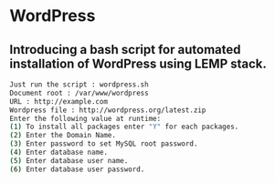 # WordPress
## Introducing a bash script for automated installation of WordPress using LEMP stack.


```bash 
Just run the script : wordpress.sh
Document root : /var/www/wordpress 
URL : http://example.com
Wordpress file : http://wordpress.org/latest.zip
Enter the following value at runtime: 
(1) To install all packages enter "Y" for each packages.
(2) Enter the Domain Name. 
(3) Enter password to set MySQL root password. 
(4) Enter database name. 
(5) Enter database user name. 
(6) Enter database user password.

```
